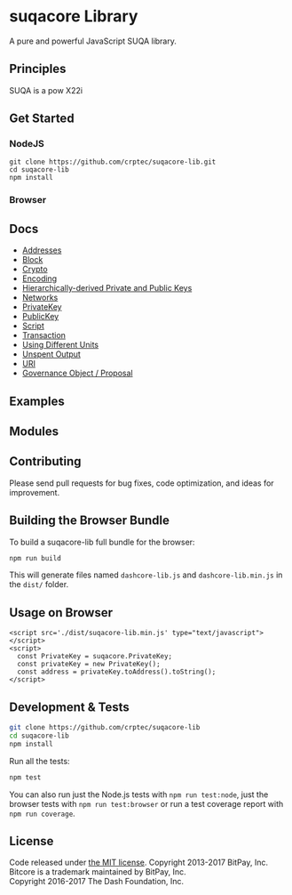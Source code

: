 suqacore Library
================

A pure and powerful JavaScript SUQA library.

## Principles

SUQA is a pow X22i

## Get Started
### NodeJS
```
git clone https://github.com/crptec/suqacore-lib.git
cd suqacore-lib
npm install 
```

### Browser

## Docs

* [Addresses](docs/address.md)
* [Block](docs/block.md)
* [Crypto](docs/crypto.md)
* [Encoding](docs/encoding.md)
* [Hierarchically-derived Private and Public Keys](docs/hierarchical.md)
* [Networks](docs/networks.md)
* [PrivateKey](docs/privatekey.md)
* [PublicKey](docs/publickey.md)
* [Script](docs/script.md)
* [Transaction](docs/transaction.md)
* [Using Different Units](docs/unit.md)
* [Unspent Output](docs/unspentoutput.md)
* [URI](docs/uri.md)
* [Governance Object / Proposal](docs/govobject/govobject.md)

## Examples


## Modules


## Contributing

Please send pull requests for bug fixes, code optimization, and ideas for improvement. 

## Building the Browser Bundle

To build a suqacore-lib full bundle for the browser:

```sh
npm run build
```

This will generate files named `dashcore-lib.js` and `dashcore-lib.min.js` in the `dist/` folder.

## Usage on Browser

```
<script src='./dist/suqacore-lib.min.js' type="text/javascript"></script>
<script>
  const PrivateKey = suqacore.PrivateKey;
  const privateKey = new PrivateKey();
  const address = privateKey.toAddress().toString();
</script>
```

## Development & Tests

```sh
git clone https://github.com/crptec/suqacore-lib
cd suqacore-lib
npm install
```

Run all the tests:

```sh
npm test
```

You can also run just the Node.js tests with `npm run test:node`, just the browser tests with `npm run test:browser`
or run a test coverage report with `npm run coverage`.

## License

Code released under [the MIT license](LICENSE).
Copyright 2013-2017 BitPay, Inc. Bitcore is a trademark maintained by BitPay, Inc.  
Copyright 2016-2017 The Dash Foundation, Inc.  
 
